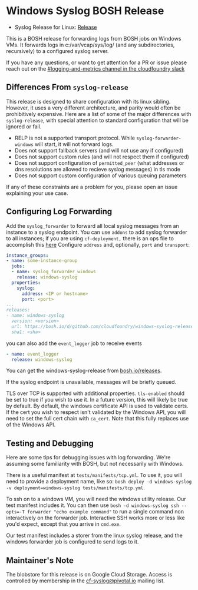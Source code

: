 # Windows Syslog BOSH Release
* Syslog Release for Linux: [Release][syslogLinux]

This is a BOSH release for forwarding logs
from BOSH jobs on Windows VMs.
It forwards logs in
c:/var/vcap/sys/log/ (and any subdirectories, recursively)
to a configured syslog server.

If you have any questions, or want to get attention for a PR or issue please reach out on the [#logging-and-metrics channel in the cloudfoundry slack](https://cloudfoundry.slack.com/archives/CUW93AF3M)

## Differences From `syslog-release`
This release is designed to share configuration with its linux sibling.
However, it uses a very different architecture,
and parity would often be prohibitively expensive.
Here are a list of some of the major differences with `syslog-release`,
with special attention to standard configuration that will be ignored or fail.

- RELP is not a supported transport protocol. While `syslog-forwarder-windows` will start, it will not forward logs.
- Does not support fallback servers (and will not use any if configured)
- Does not support custom rules (and will not respect them if configured)
- Does not support configuration of `permitted_peer` (what addresses or dns resolutions are allowed to recieve syslog messages) in tls mode
- Does not support custom configuration of various queuing parameters

If any of these constraints are a problem for you,
please open an issue explaining your use case.

## Configuring Log Forwarding
Add the `syslog_forwarder`
to forward all local syslog messages
from an instance
to a syslog endpoint.
You can use `addons` to add syslog forwarder to all instances;
if you are using `cf-deployment,`
there is an ops file to accomplish this [here](https://github.com/cloudfoundry/cf-deployment/blob/master/operations/experimental/windows-enable-component-syslog.yml)
Configure `address` and,
optionally,
`port` and `transport`:

```yml
instance_groups:
- name: some-instance-group
  jobs:
  - name: syslog_forwarder_windows
    release: windows-syslog
  properties:
    syslog:
      address: <IP or hostname>
      port: <port>
...
releases:
- name: windows-syslog
  version: <version>
  url: https://bosh.io/d/github.com/cloudfoundry/windows-syslog-release?v=<version>
  sha1: <sha>
```

you can also add the `event_logger` job to receive events
```yml
- name: event_logger
  release: windows-syslog
```

You can get the windows-syslog-release from [bosh.io/releases](https://bosh.io/releases/github.com/cloudfoundry/windows-syslog-release?all=1).

If the syslog endpoint is unavailable,
messages will be briefly queued.

TLS over TCP is supported with additional properties.
`tls-enabled` should be set to true if you wish to use it.
In a future version, this will likely be true by default.
By default, the windows certificate API is used to validate certs.
If the cert you wish to respect isn't validated by the Windows API,
you will need to set the full cert chain with `ca_cert`.
Note that this fully replaces use of the Windows API.

## Testing and Debugging
Here are some tips for debugging issues with log forwarding.
We're assuming some familiarity with BOSH,
but not necessarily with Windows.

There is a useful manifest at `tests/manifests/tcp.yml`.
To use it, you will need to provide a deployment name, like so:
`bosh deploy -d windows-syslog -v deployment=windows-syslog tests/manifests/tcp.yml`.

To ssh on to a windows VM, you will need the windows utility release.
Our test manifest includes it.
You can then use `bosh -d windows-syslog ssh --opts=-T forwarder "echo example command"`
to run a single command non interactively on the forwarder job.
Interactive SSH works more or less like you'd expect,
except that you arrive in `cmd.exe`.

Our test manifest includes a storer from the linux syslog release,
and the windows forwarder job is configured to send logs to it.

## Maintainer's Note
The blobstore for this release
is on Google Cloud Storage.
Access is controlled by membership
in the cf-syslog@pivotal.io mailing list.

[syslogLinux]: https://github.com/cloudfoundry/syslog-release

